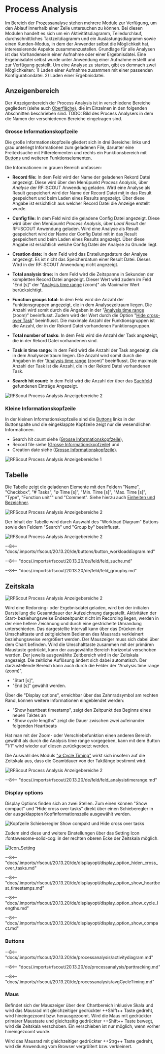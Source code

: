 # Process Analysis

Im Bereich der Prozessanalyse stehen mehrere Module zur Verfügung, um den Ablauf innerhalb einer Zelle untersuchen zu können. Bei diesen Modulen handelt es sich um ein Aktivitätsdiagramm, Teiledurchlauf, durchschnittliches Taktzeitdiagramm und ein Auslastungsdiagramm sowie einen Kunden-Modus, in dem der Anwender selbst die Möglichkeit hat, interessierende Aspekte zusammenzustellen. Grundlage für alle Analysen ist das Vorhandensein einer Aufnahme oder einer Ergebnisdatei. Eine Ergebnisdatei selbst wurde unter Anwendung einer Aufnahme erstellt und zur Verfügung gestellt. Um eine Analyse zu starten, gibt es demnach zwei Möglichkeiten: 1) Laden einer Aufnahme zusammen mit einer passenden Konfigurationdatei. 2) Laden einer Ergebnisdatei.

## Anzeigenbereich
Der Anzeigenbereich der Process Analysis ist in verschiedene Bereiche gegliedert (siehe auch [Oberfläche](Oberfläche.html)), die im Einzelnen in den folgenden Abschnitten beschrieben sind.
TODO: Bild des Process Analysers in dem die Namen der verschiedenen Bereiche eingetragen sind.

<!-- Bei einem ß funktioniert der Verweis nicht -->
### Grosse Informationskopfzeile
Die große Informationskopfzeile gliedert sich in drei Bereiche: links und grau unterlegt Informationen zum geladenen File, darunter eine Freitextsuche mit Filterelementen und rechts ein Funktionsbereich mit [Buttons](#buttons) und weiteren Funktionselementen.

Die Informationen im grauen Bereich umfassen:

- **Record file:**
In dem Feld wird der Name der geladenen Rekord Datei angezeigt. Diese wird über den Menüpunkt _Process Analysis_, über _Analyse_ der RF::SCOUT Anwendung geladen. Wird eine Analyse als Result gespeichert wird der Name der Record Datei mit in das Result gespeichert und beim Laden eines Results angezeigt. Über diese Angabe ist ersichtlich aus welcher Record Datei die Anzeige erstellt wurde.

- **Config file:**
In dem Feld wird die geladene Config Datei angezeigt. Diese wird über den Menüpunkt _Process Analysis_, über _Load Result_ der RF::SCOUT Anwendung geladen. Wird eine Analyse als Result gespeichert wird der Name der Config Datei mit in das Result gespeichert und beim Laden eines Results angezeigt. Über diese Angabe ist ersichtlich welche Config Datei der Analyse zu Grunde liegt.

- **Creation date:**
In dem Feld wird das Erstellungsdatum der Analyse angezeigt. Es ist nicht das Speicherdatum einer Result Datei. Dieses Wird in der RF::SCOUT Anwendung nicht angezeigt.

- **Total analysis time:**
In dem Feld wird die Zeitspanne in Sekunden der kompletten Record Datei angezeigt. Dieser Wert wird zudem im Feld "End [s]" der "[Analysis time range](#analysis-time-range) (zoom)" als Maximaler Wert berücksichtigt.

- **Function groups total:**
In dem Feld wird die Anzahl der Funktionsgruppen angezeigt, die in dem Analysezeitraum liegen. Die Anzahl wird somit durch die Angaben in der "[Analysis time range](#analysis-time-range) (zoom)" beeinflusst. Zudem wird der Wert durch die Option "[Hide cross-over Task](#hide-cross-over-tasks)"  beeinflusst. Die maximale Anzahl der Funktionsgruppen ist die Anzahl, der in der Rekord Datei vorhandenen Funktionsgruppen.

- **Total number of tasks:**
In dem Feld wird die Anzahl der Task angezeigt, die in der Rekord Datei vorhandenen sind.

- **Task in time range:**
In dem Feld wird die Anzahl der Task angezeigt, die in dem Analysezeitraum liegen. Die Anzahl wird somit durch die Angaben in der "[Analysis time range](#analysis-time-range) (zoom)" beeinflusst. Die maximale Anzahl der Task ist die Anzahl, die in der Rekord Datei vorhandenen Task.

- **Search hit count:**
In dem Feld wird die Anzahl der über das [Suchfeld](#suchfeld) gefundenen Einträge Angezeigt.

![RFScout Process Analysis Anzeigebereiche 2](Bilder/RF_SCOUT_process_analysis_anzeigebereich_gk.png)

### Kleine Informationskopfzeile
In der kleinen Informationskopfzeile sind die [Buttons](#buttons) links in der Buttonspalte und die eingeklappte Kopfzeile zeigt nur die wesendlichen Informationen.

- Search hit count siehe ([Grosse Informationskopfzeile](#grosse-informationskopfzeile)),
- Record file siehe ([Grosse Informationskopfzeile](#grosse-informationskopfzeile)) und
- Creation date siehe ([Grosse Informationskopfzeile](#grosse-informationskopfzeile)).

![RFScout Process Analysis Anzeigebereiche 1](Bilder/RF_SCOUT_process_analysis_anzeigebereich_kk.png)

## Tabelle
Die Tabelle zeigt die geladenen Elemente mit den Feldern "Name", "Checkbox", "# Tasks", "∅ Time [s]", "Min. Time [s]", "Max. Time [s]", "Type", "Function unit"" und "Comment". Siehe hierzu auch [Einheiten und Bezeichner](#abkürzungen).

![RFScout Process Analysis Anzeigebereiche 2](Bilder/RF_SCOUT_process_analysis_anzeigebreich_tabelle_1.png)

Der Inhalt der Tabelle wird durch Auswahl des "Workload Diagram" Buttons sowie den Feldern "Search" und "Group by" beeinflusst.

![RFScout Process Analysis Anzeigebereiche 2](Bilder/RF_SCOUT_process_analysis_tabellen_felder.png)

--8<-- "docs/.imports/rfscout/20.13.20/de/buttons/button_workloaddiagram.md"

--8<-- "docs/.imports/rfscout/20.13.20/de/feld/feld_suche.md"

--8<-- "docs/.imports/rfscout/20.13.20/de/feld/feld_groupby.md"

## Zeitskala
<!-- Die Zeitskala zeigt die aufgezeichneten Taktzeiten der einzelnen Tabelleneinträge. -->

![RFScout Process Analysis Anzeigebereiche 2](Bilder/RF_SCOUT_process_analysis_anzeigebreich_zeitskala_1.png)

Wird eine Redorcing- oder Ergebnisdatei geladen, wird bei der initialen Darstellung die Gesamtdauer der Aufzeichnung dargestellt. Aktivitäten der Start- beziehungsweise Endezeitpunkt nicht im Recording liegen, werden in der eine hellere Zeichnung und durch eine gestrichelte Umrandung unterschieden. Das dargestellte Intervall kann über das Drücken der Umschalttaste und zeitgleichem Bedienen des Mausrads verkleinert beziehungsweise vergrößert werden. Der Mauszeiger muss sich dabei über dem Chart befinden. Wird die Umschalttaste zusammen mit der primären Maustaste gedrückt, kann der ausgewählte Bereich horizontal verschoben werden. Der jeweils ausgewählte Zeitbereich wird in der Zeitskala angezeigt. Die zeitliche Auflösung ändert sich dabei automatisch. Der darzustellende Bereich kann auch durch die Felder der "Analysis time range (zoom)",

- "Start [s]",
- "End [s]" 
gewählt werden.

Über die "Display options", erreichbar über das Zahnradsymbol am rechten Rand, können weitere Informationen eingeblendet werden:

<!-- - "Hide cross-over tasks", -->
- "Show heartbeat timestamp", zeigt den Zeitpunkt des Beginns eines neuen Taktes an
- "Show cycle lengths" zeigt die Dauer zwischen zwei aufeinander folgenden Heartbeats

<!-- - "Show compact", -->
Hat man mit der Zoom- oder Verschiebefunktion einen anderen Bereich gewählt als durch die Analysis time range vorgegeben, kann mit dem Button "1:1" wird wieder auf diesen zurückgesetzt werden.

Die Auswahl des Moduls ["∅ Cycle Timing"](#taktzeit-diagramm) wirkt sich insofern auf die Zeitskala aus, dass die Geamtdauer von der Taktlänge bestimmt wird.
<!-- TODO: Bild anpassen -->
![RFScout Process Analysis Anzeigebereiche 2](Bilder/RF_SCOUT_process_analysis_zeitskala_felder.png)

--8<-- "docs/.imports/rfscout/20.13.20/de/feld/feld_analysistimerange.md"



### Display options

Display Options finden  sich an zwei Stellen. Zum einen können "Show compact" und "Hide cross over tasks" direkt über einen Schieberegler in der ausgeklappten Kopfinformationszeile ausgewählt werden. 

![Kopfzeile Schieberegler Show compakt und Hide cross over tasks](Bilder/RF_SCOUT_Kopfzeile_showcompact_hidencrossovertasks.png)

Zudem sind diese und weitere Einstellungen über das Setting Icon :fontawesome-solid-cog: in der rechten oberen Ecke der Zeitskala möglich.

![Icon_Setting](Bilder/RF_Scout_Icon_cog.png "Setting Icon")

--8<-- "docs/.imports/rfscout/20.13.20/de/displayopt/display_option_hiden_cross_over_tasks.md"

--8<-- "docs/.imports/rfscout/20.13.20/de/displayopt/display_option_show_heartbeat_timestamps.md"

--8<-- "docs/.imports/rfscout/20.13.20/de/displayopt/display_option_show_cycle_lengths.md"

--8<-- "docs/.imports/rfscout/20.13.20/de/displayopt/display_option_show_compact.md"

### Buttons

--8<-- "docs/.imports/rfscout/20.13.20/de/processanalysis/activitydiagram.md"

--8<-- "docs/.imports/rfscout/20.13.20/de/processanalysis/parttracking.md"

--8<-- "docs/.imports/rfscout/20.13.20/de/processanalysis/avgCycleTiming.md"

### Maus

Befindet sich der Mauszeiger über dem Chartbereich inklusive Skala und wird das Mausrad mit gleichzeitiger gedrückter ++Shift++ Taste gedreht, wird hineingezoomt bzw. herausgezoomt. Wird die Maus mit gedrückter primärer Maustaste und gleichzeitig gedrückter ++Shift++ Taste bewegt, wird die Zeitskala verschoben. Ein verschieben ist nur möglich, wenn vorher hineingezoomt wurde.

Wird das Mausrad mit gleichzeitiger gedrückter ++Strg++ Taste gedreht, wird die Anwendung vom Browser vergrößert bzw. verkleinert.
